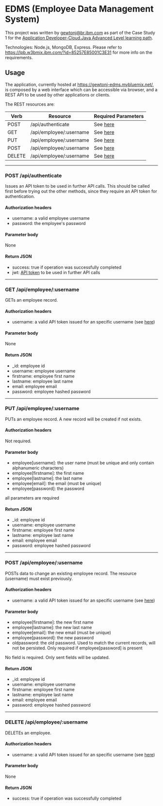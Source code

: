 # EDMS (Employee Data Management System)

This project was written by gewtonj@br.ibm.com as part of the Case Study 1 for the
[Application Developer-Cloud.Java Advanced Level learning path](https://lpb.w3bmix.ibm.com/?id=85257E85001C3E31).

Technologies: Node.js, MongoDB, Express. Please refer to https://lpb.w3bmix.ibm.com/?id=85257E85001C3E31
for more info on the requirements.

## Usage

The application, currently hosted at https://gewtonj-edms.mybluemix.net/, is 
composed by a web interface which can be accessible via browser, and a REST
API to be used by other applications or clients.

The REST resources are:

| Verb          | Resource                  | Required Parameters                        |
| ------------- | ------------------------- | ------------------------------------------ |
| POST          | /api/authenticate         | See [here](#post-api-authenticate)         |
| GET           | /api/employee/:username   | See [here](#get-api-employee-username)     |
| PUT           | /api/employee/:username   | See [here](#put-api-employee-username)     |
| POST          | /api/employee/:username   | See [here](#post-api-employee-username)    |
| DELETE        | /api/employee/:username   | See [here](#delete-api-employee-username)  |

***

### POST /api/authenticate

Issues an API token to be used in further API calls. This should be called first 
before trying out the other methods, since they require an API token for authentication.

#### Authorization headers

- username: a valid employee username
- password: the employee's password

#### Parameter body

None

#### Return JSON

- success: true if operation was successfully completed
- jwt: [API token](https://jwt.io/) to be used in further API calls

***

### GET /api/employee/:username

GETs an employee record.

#### Authorization headers

- username: a valid API token issued for an specific username (see [here](#post-api-authenticate))

#### Parameter body

None

#### Return JSON

- _id: employee id
- username: employee username
- firstname: employee first name
- lastname: employee last name
- email: employee email
- password: employee hashed password

***

### PUT /api/employee/:username

PUTs an employee record. A new record will be created if not exists.

#### Authorization headers

Not required.

#### Parameter body

- employee[username]: the user name (must be unique and only contain alphanumeric characters)
- employee[firstname]: the first name
- employee[lastname]: the last name
- employee[email]: the email (must be unique)
- employee[password]: the password

all parameters are required

#### Return JSON

- _id: employee id
- username: employee username
- firstname: employee first name
- lastname: employee last name
- email: employee email
- password: employee hashed password

***

### POST /api/employee/:username

POSTs data to change an existing employee record. The resource (username) must exist previously.

#### Authorization headers

- username: a valid API token issued for an specific username (see [here](#post-api-authenticate))

#### Parameter body

- employee[firstname]: the new first name
- employee[lastname]: the new last name
- employee[email]: the new email (must be unique)
- employee[password]: the new password
- oldpassword: the old password. Used to match the current records, will not be 
persisted. Only required if employee[password] is present

No field is required. Only sent fields will be updated.

#### Return JSON

- _id: employee id
- username: employee username
- firstname: employee first name
- lastname: employee last name
- email: employee email
- password: employee hashed password

***

### DELETE /api/employee/:username

DELETEs an employee.

#### Authorization headers

- username: a valid API token issued for an specific username (see [here](#post-api-authenticate))

#### Parameter body

None

#### Return JSON

- success: true if operation was successfully completed